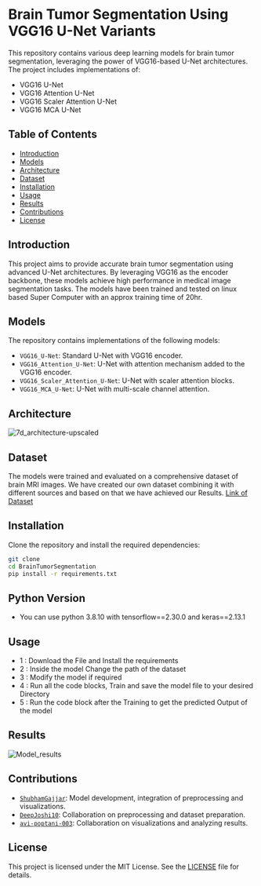 # Brain Tumor Segmentation Using VGG16 U-Net Variants

This repository contains various deep learning models for brain tumor segmentation, leveraging the power of VGG16-based U-Net architectures. The project includes implementations of:

- VGG16 U-Net
- VGG16 Attention U-Net
- VGG16 Scaler Attention U-Net
- VGG16 MCA U-Net
## Table of Contents
- [Introduction](#introduction)
- [Models](#models)
- [Architecture](#Architecture)
- [Dataset](#dataset)
- [Installation](#installation)
- [Usage](#usage)
- [Results](#results)
- [Contributions](#contributions)
- [License](#license)

## Introduction
This project aims to provide accurate brain tumor segmentation using advanced U-Net architectures. By leveraging VGG16 as the encoder backbone, these models achieve high performance in medical image segmentation tasks. The models have been trained and tested on linux based Super Computer with an approx training time of 20hr.

## Models
The repository contains implementations of the following models:
- `VGG16_U-Net`: Standard U-Net with VGG16 encoder.
- `VGG16_Attention_U-Net`: U-Net with attention mechanism added to the VGG16 encoder.
- `VGG16_Scaler_Attention_U-Net`: U-Net with scaler attention blocks.
- `VGG16_MCA_U-Net`: U-Net with multi-scale channel attention.
## Architecture
![7d_architecture-upscaled](https://github.com/user-attachments/assets/29d70781-ff35-44c8-ae95-5b775d305d5b)



## Dataset
The models were trained and evaluated on a comprehensive dataset of brain MRI images. We have created our own dataset combining it with different sources and based on that we have achieved our Results.
[Link of Dataset](https://www.kaggle.com/datasets/shubhamgajjar/brain-tumor-classification-2d)

## Installation
Clone the repository and install the required dependencies:
```bash
git clone 
cd BrainTumorSegmentation
pip install -r requirements.txt
```
## Python Version
- You can use python 3.8.10 with tensorflow==2.30.0 and keras==2.13.1

## Usage
- 1 : Download the File and Install the requirements
- 2 : Inside the model Change the path of the dataset
- 3 : Modify the model if required
- 4 : Run all the code blocks, Train and save the model file to your desired Directory
- 5 : Run the code block after the Training to get the predicted Output of the model

## Results
![Model_results](https://github.com/ShubhamGajjar/Hybrid-Model-for-Brain-Tumor-Segmentation/assets/66659212/3bf6371e-47c4-4b6d-b243-23fb7da07d34)

## Contributions
- [`ShubhamGajjar`](https://github.com/ShubhamGajjar): Model development, integration of preprocessing and visualizations.
- [`DeepJoshi10`](https://github.com/DeepJoshi10): Collaboration on preprocessing and dataset preparation.
- [`avi-poptani-003`](https://github.com/avi-poptani-003): Collaboration on visualizations and analyzing results.

## License

This project is licensed under the MIT License. See the [LICENSE](LICENSE) file for details.
